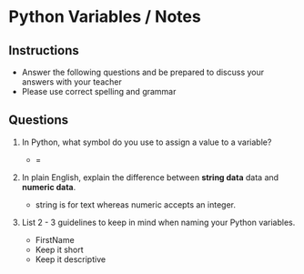 # Python Variables / Notes

## Instructions

- Answer the following questions and be prepared to discuss your answers with your teacher
- Please use correct spelling and grammar

## Questions

1. In Python, what symbol do you use to assign a value to a variable?
    -  =

2. In plain English, explain the difference between **string data** data and **numeric data**.
    -  string is for text whereas numeric accepts an integer.


3. List 2 - 3 guidelines to keep in mind when naming your Python variables.
    -  FirstName
    -  Keep it short
    -  Keep it descriptive
